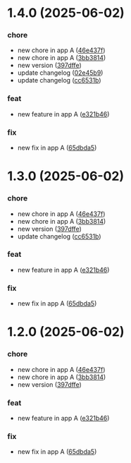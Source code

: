 # 1.4.0 (2025-06-02)

### chore

- new chore in app A ([46e437f](https://github.com/alyssariah/monorepo-changeset/commit/46e437f5e5e1e5e376bd08ee0815f9e6e9d0808e))
- new chore in app A ([3bb3814](https://github.com/alyssariah/monorepo-changeset/commit/3bb38147ef42144145db1e023a8163c5c2664aa7))
- new version ([397dffe](https://github.com/alyssariah/monorepo-changeset/commit/397dffe4303bfad78be6d11e82657a2d49329ccd))
- update changelog ([02e45b9](https://github.com/alyssariah/monorepo-changeset/commit/02e45b9bbee196579c311f846985c14b01e5bc9e))
- update changelog ([cc6531b](https://github.com/alyssariah/monorepo-changeset/commit/cc6531b8eb84df5a9b122ac98260b23e450d6b24))

### feat

- new feature in app A ([e321b46](https://github.com/alyssariah/monorepo-changeset/commit/e321b462c724c0aeaecf4ad9d61ac0a2e44131fd))

### fix

- new fix in app A ([65dbda5](https://github.com/alyssariah/monorepo-changeset/commit/65dbda573310f78bd9b60eb1b0cc45f2fe343c05))

# 1.3.0 (2025-06-02)

### chore

- new chore in app A ([46e437f](https://github.com/alyssariah/monorepo-changeset/commit/46e437f5e5e1e5e376bd08ee0815f9e6e9d0808e))
- new chore in app A ([3bb3814](https://github.com/alyssariah/monorepo-changeset/commit/3bb38147ef42144145db1e023a8163c5c2664aa7))
- new version ([397dffe](https://github.com/alyssariah/monorepo-changeset/commit/397dffe4303bfad78be6d11e82657a2d49329ccd))
- update changelog ([cc6531b](https://github.com/alyssariah/monorepo-changeset/commit/cc6531b8eb84df5a9b122ac98260b23e450d6b24))

### feat

- new feature in app A ([e321b46](https://github.com/alyssariah/monorepo-changeset/commit/e321b462c724c0aeaecf4ad9d61ac0a2e44131fd))

### fix

- new fix in app A ([65dbda5](https://github.com/alyssariah/monorepo-changeset/commit/65dbda573310f78bd9b60eb1b0cc45f2fe343c05))

# 1.2.0 (2025-06-02)

### chore

- new chore in app A ([46e437f](https://github.com/alyssariah/monorepo-changeset/commit/46e437f5e5e1e5e376bd08ee0815f9e6e9d0808e))
- new chore in app A ([3bb3814](https://github.com/alyssariah/monorepo-changeset/commit/3bb38147ef42144145db1e023a8163c5c2664aa7))
- new version ([397dffe](https://github.com/alyssariah/monorepo-changeset/commit/397dffe4303bfad78be6d11e82657a2d49329ccd))

### feat

- new feature in app A ([e321b46](https://github.com/alyssariah/monorepo-changeset/commit/e321b462c724c0aeaecf4ad9d61ac0a2e44131fd))

### fix

- new fix in app A ([65dbda5](https://github.com/alyssariah/monorepo-changeset/commit/65dbda573310f78bd9b60eb1b0cc45f2fe343c05))
